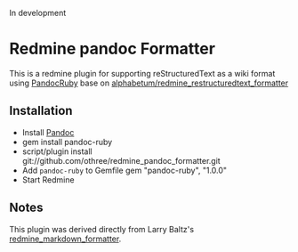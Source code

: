 In development

# Redmine pandoc Formatter

This is a redmine plugin for supporting reStructuredText as a wiki format using [PandocRuby](http://rdoc.info/projects/autodata/pandoc-ruby) base on [alphabetum/redmine_restructuredtext_formatter][res]

[res]:https://github.com/alphabetum/redmine_restructuredtext_formatter


## Installation

* Install [Pandoc](http://johnmacfarlane.net/pandoc/)
* gem install pandoc-ruby
* script/plugin install git://github.com/othree/redmine\_pandoc\_formatter.git
* Add `pandoc-ruby` to Gemfile
      gem "pandoc-ruby", "1.0.0"
* Start Redmine

## Notes

This plugin was derived directly from Larry Baltz's [redmine\_markdown\_formatter](http://github.com/bitherder/redmine_markdown_formatter).
